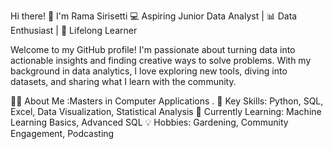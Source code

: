 Hi there! 👋 I'm Rama Sirisetti
💻 Aspiring Junior Data Analyst | 📊 Data Enthusiast | 🌱 Lifelong Learner

Welcome to my GitHub profile! I'm passionate about turning data into actionable insights and finding creative ways to solve problems. With my background in data analytics, I love exploring new tools, diving into datasets, and sharing what I learn with the community.





👩‍💻 About Me :Masters  in Computer Applications .
🌟 Key Skills: Python, SQL, Excel,  Data Visualization, Statistical Analysis
📖 Currently Learning: Machine Learning Basics, Advanced SQL
💡 Hobbies: Gardening, Community Engagement, Podcasting
